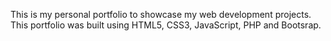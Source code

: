 This is my personal portfolio to showcase my web development projects. 
This portfolio was built using HTML5, CSS3, JavaScript, PHP and Bootsrap. 
